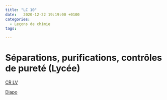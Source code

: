 ```yaml
---
title: "LC 10"
date:   2020-12-22 19:19:00 +0100
categories:
  - Leçons de chimie
tags:

---
```

# Séparations, purifications, contrôles de pureté (Lycée)

[CR LV](/assets/pdf/LC10.pdf)

<object class="pdf fitvidsignore" data="/assets/pdf/LC10.pdf" type="application/pdf"></object>

<a href="/assets/pptx/LC10.pptx" download>Diapo</a>
